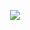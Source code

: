 <p align='center'>
<img src='https://github-widgetbox.vercel.app/api/profile?username=Rez4-3yz&data=followers,repositories,stars,commits' />
</p>
